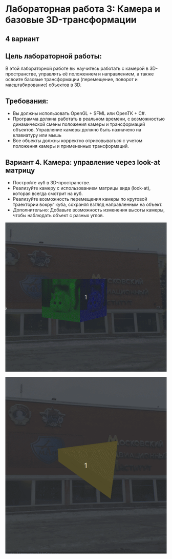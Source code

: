 # Лабораторная работа 3: Камера и базовые 3D-трансформации
## **4 вариант**

## Цель лабораторной работы:

В этой лабораторной работе вы научитесь работать с камерой в 3D-пространстве, управлять её положением и направлением, а также освоите базовые трансформации (перемещение, поворот и масштабирование) объектов в 3D. 


## Требования:
- Вы должны использовать OpenGL + SFML или OpenTK + C#.
- Программа должна работать в реальном времени, с возможностью динамической смены положения камеры и трансформаций объектов. Управление камеры должно быть назначено на клавиатуру или мышь
- Все объекты должны корректно отрисовываться с учетом положения камеры и примененных трансформаций.

## Вариант 4. Камера: управление через look-at матрицу
- Постройте куб в 3D-пространстве.
- Реализуйте камеру с использованием матрицы вида (look-at), которая всегда смотрит на куб.
- Реализуйте возможность перемещения камеры по круговой траектории вокруг куба, сохраняя взгляд направленным на объект.
- Дополнительно: Добавьте возможность изменения высоты камеры, чтобы наблюдать объект с разных углов.

![alt text](<assets/Peek 2024-12-22 19-02.gif>)

![alt text](<assets/Peek 2024-12-22 19-03.gif>)
